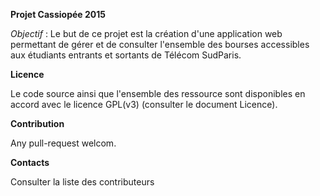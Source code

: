 **Projet Cassiopée 2015**

*Objectif* :
	Le but de ce projet est la création d'une application web permettant de gérer et de consulter l'ensemble des bourses accessibles aux étudiants entrants et sortants de Télécom SudParis.

**Licence**

Le code source ainsi que l'ensemble des ressource sont disponibles en accord avec le licence GPL(v3) (consulter le document Licence).


**Contribution**

Any pull-request welcom.

**Contacts**

Consulter la liste des contributeurs
